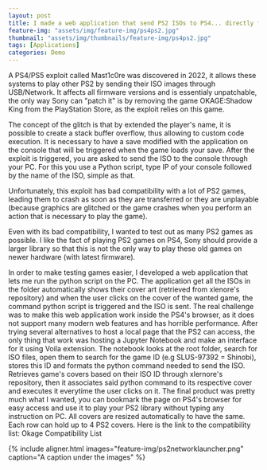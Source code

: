 ```yaml
---
layout: post
title: I made a web application that send PS2 ISOs to PS4... directly from the console's web browser
feature-img: "assets/img/feature-img/ps4ps2.jpg"
thumbnail: "assets/img/thumbnails/feature-img/ps4ps2.jpg"
tags: [Applications]
categories: Demo
---
```


A PS4/PS5 exploit called Mast1c0re was discovered in 2022, it allows these systems to play other PS2 by sending their ISO images through USB/Network. It affects all firmware versions and is essentialy unpatchable, the only way Sony can "patch it" is by removing the game OKAGE:Shadow King from the PlayStation Store, as the exploit relies on this game.

The concept of the glitch is that by extended the player's name, it is possible to create a stack buffer overflow, thus allowing to custom code execution. It is necessary to have a save modified with the application on the console that will be triggered when the game loads your save. After the exploit is triggered, you are asked to send the ISO to the console through your PC. For this you use a Python script, type IP of your console followed by the name of the ISO, simple as that.

Unfortunately, this exploit has bad compatibility with a lot of PS2 games, leading them to crash as soon as they are transferred or they are unplayable (because graphics are glitched or the game crashes when you perform an action that is necessary to play the game).

Even with its bad compatibility, I wanted to test out as many PS2 games as possible. I like the fact of playing PS2 games on PS4, Sony should provide a larger library so that this is not the only way to play these old games on newer hardware (with latest firmware).

In order to make testing games easier, I developed a web application that lets me run the python script on the PC. The application get all the ISOs in the folder automatically shows their cover art (retrieved from xlenore's repository) and when the user clicks on the cover of the wanted game, the command python script is triggered and the ISO is sent. The real challenge was to make this web application work inside the PS4's browser, as it does not support many modern web features and has horrible performance. After trying several alternatives to host a local page that the PS2 can access, the only thing that work was hosting a Jupyter Notebook and make an interface for it using Voila extension. The notebook looks at the root folder, search for ISO files, open them to search for the game ID (e.g SLUS-97392 = Shinobi), stores this ID and formats the python command needed to send the ISO. Retrieves game's covers based on their ISO ID through xlernore's repository, then it associates said python command to its respective cover and executes it everytime the user clicks on it. The final product was pretty much what I wanted, you can bookmark the page on PS4's browser for easy access and use it to play your PS2 library without typing any instruction on PC. All covers are resized automatically to have the same. Each row can hold up to 4 PS2 covers. Here is the link to the compatibility list: Okage Compatibility List

{% include aligner.html images="feature-img/ps2networklauncher.png" caption="A caption under the images" %}
